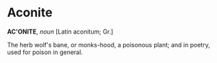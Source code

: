 # Aconite

**AC'ONITE**, _noun_ \[Latin aconitum; Gr.\]

The herb wolf's bane, or monks-hood, a poisonous plant; and in poetry, used for poison in general.